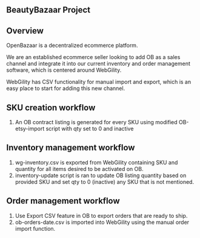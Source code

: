 BeautyBazaar Project
--------------------

Overview
--

OpenBazaar is a decentralized ecommerce platform.

We are an established ecommerce seller looking to add OB as a sales channel and integrate it into our current inventory and order management software, which is centered around WebGility.

WebGility has CSV functionality for manual import and export, which is an easy place to start for adding this new channel.

SKU creation workflow
--
1. An OB contract listing is generated for every SKU using modified OB-etsy-import script with qty set to 0 and inactive

Inventory management workflow
--
1. wg-inventory.csv is exported from WebGility containing SKU and quantity for all items desired to be activated on OB.
2. inventory-update script is ran to update OB listing quantity based on provided SKU and set qty to 0 (inactive) any SKU that is not mentioned.

Order management workflow
--
1. Use Export CSV feature in OB to export orders that are ready to ship.
2. ob-orders-date.csv is imported into WebGility using the manual order import function.
